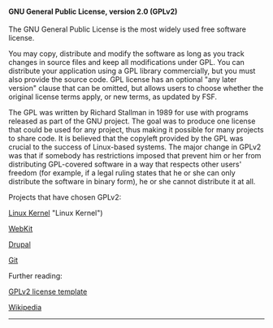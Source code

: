 #### GNU General Public License, version 2.0 (GPLv2)

The GNU General Public License is the most widely used free software license. 

You may copy, distribute and modify the software as long as you track changes in source files and keep all modifications under GPL. You can distribute your application using a GPL library commercially, but you must also provide the source code. GPL license has an optional "any later version" clause that can be omitted, but allows users to choose whether the original license terms apply, or new terms, as updated by FSF.

The GPL was written by Richard Stallman in 1989 for use with programs released as part of the GNU project. The goal was to produce one license that could be used for any project, thus making it possible for many projects to share code. It is believed that the copyleft provided by the GPL was crucial to the success of Linux-based systems. The major change in GPLv2 was that if somebody has restrictions imposed that prevent him or her from distributing GPL-covered software in a way that respects other users' freedom (for example, if a legal ruling states that he or she can only distribute the software in binary form), he or she cannot distribute it at all.

Projects that have chosen GPLv2:

[Linux Kernel](http://www.kernel.org) "Linux Kernel")

[WebKit](http://www.webkit.org/coding/lgpl-license.html "WebKit")

[Drupal](https://drupal.org/drupal-faq#license "Drupal")

[Git](http://git-scm.com/about/free-and-open-source "Git")

Further reading:

[GPLv2 license template](http://opensource.org/licenses/GPL-2.0 "GPLv2 license")

[Wikipedia](http://en.wikipedia.org/wiki/GNU_General_Public_License#Version_2 "Wikipedia")
***
